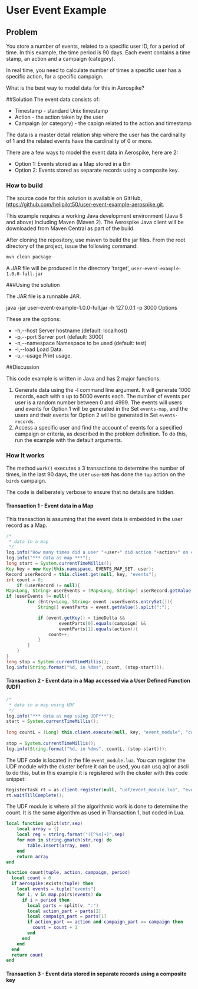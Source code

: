 # User Event Example

## Problem
You store a number of events, related to a specific user ID, for a period of time. In this example, the time period is 90 days. Each event contains a time stamp, an action and a campaign (category).

In real time, you need to calculate number of times a specific user has a specific action, for a specific campaign.

What is the best way to model data for this in Aerospike?

##Solution
The event data consists of:
 - Timestamp - standard Unix timestamp
 - Action - the action taken by the user
 - Campaign (or category) - the capign related to the action and timestamp
  
The data is a master detail relation ship where the user has the cardinality of 1 and the related events have the cardinality of 0 or more. 


There are a few ways to model the event data in Aerospike, here are 2:

 - Option 1: Events stored as a Map stored in a Bin
 - Option 2: Events stored as separate records using a composite key.
 

### How to build

The source code for this solution is available on GitHub,  
https://github.com/helipilot50/user-event-example-aerospike.git. 


This example requires a working Java development environment (Java 6 and above) including Maven (Maven 2). The Aerospike Java client will be downloaded from Maven Central as part of the build.

After cloning the repository, use maven to build the jar files. From the root directory of the project, issue the following command:
```bash
mvn clean package
```
A JAR file will be produced in the directory 'target', `user-event-example-1.0.0-full.jar`

###Using the solution

The JAR file is a runnable JAR.

java -jar user-event-example-1.0.0-full.jar -h 127.0.0.1 -p 3000 
Options

These are the options:

- -h,--host <arg>  Server hostname (default: localhost)
- -p,--port <arg>  Server port (default: 3000)
- -n,--namespace   Namespace to be used (default: test)
- -l,--load        Load Data.
- -u,--usage       Print usage.




##Discussion

This code example is written in Java and has 2 major functions:

1. Generate data using the -l command line argument. It will generate 1000 records, each with a up to 5000 events each. The number of events per user is a random number between 0 and 4999. The events will users and events for Option 1 will be generated in the Set `events-map`, and the users and their events for Option 2 will be generated in Set `events-records`.
2. Access a specific user and find the account of events for a specified campaign  or criteria, as described in the problem definition. To do this, run the example with the default arguments.

### How it works

The method `work()` executes a 3 transactions to determine the number of times, in the last 90 days, the user `user689` has done the `tap` action on the `birds` campaign.

The code is deliberately verbose to ensure that no details are hidden.

#### Transaction 1 - Event data in a Map 
This transaction is assuming that the event data is embedded in the user record as a Map.

```java
/*
 * data in a map
 */
log.info("How many times did a user "+user+" did action "+action+" on campaign "+campaign+" in the past "+days+" days?");
log.info("*** data as map ***");
long start = System.currentTimeMillis();
Key key = new Key(this.namespace, EVENTS_MAP_SET, user);
Record userRecord = this.client.get(null, key, "events");
int count = 0;
	if (userRecord != null){
Map<Long, String> userEvents = (Map<Long, String>) userRecord.getValue("events");
if (userEvents != null){
		for (Entry<Long, String> event :userEvents.entrySet()){
			String[] eventParts = event.getValue().split(":");

			if (event.getKey() > timeDelta &&
					eventParts[0].equals(campaign) &&
					eventParts[1].equals(action)){
				count++;
			}
		}
	}
}
long stop = System.currentTimeMillis();
log.info(String.format("%d, in %dms", count, (stop-start)));
```

#### Transaction 2 - Event data in a Map accessed via a User Defined Function (UDF)

```java
/*
 * data in a map using UDF
 */
log.info("*** data as map using UDF***");
start = System.currentTimeMillis();
		
long countL = (Long) this.client.execute(null, key, "event_module", "count", Value.get(action), Value.get(campaign), Value.get(timeDelta));
		
stop = System.currentTimeMillis();
log.info(String.format("%d, in %dms", countL, (stop-start)));
```

The UDF code is located in the file `event_module.lua`. You can register the UDF module with the cluster before it can be used, you can usq aql or ascli to do this, but in this example it is registered with the cluster with this code snippet:
```java
RegisterTask rt = as.client.register(null, "udf/event_module.lua", "event_module.lua", Language.LUA);
rt.waitTillComplete();

```
The UDF module is where all the algorithmic work is done to determine the count. It is the same algorithm as used in Transaction 1, but coded in Lua.

```lua
local function split(str,sep)
    local array = {}
    local reg = string.format("([^%s]+)",sep)
    for mem in string.gmatch(str,reg) do
        table.insert(array, mem)
    end
    return array
end

function count(tuple, action, campaign, period)
  local count = 0
  if aerospike:exists(tuple) then
    local events = tuple["events"] 
    for i, v in map.pairs(events) do
      if i > period then
        local parts = split(v, ":")
        local action_part = parts[2]
        local campaign_part = parts[1]
        if action_part == action and campaign_part == campaign then
          count = count + 1 
        end
      end
    end
  end 
  return count
end

```

#### Transaction 3 - Event data stored in separate records using a composite key


